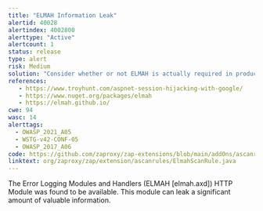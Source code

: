```yaml
---
title: "ELMAH Information Leak"
alertid: 40028
alertindex: 4002800
alerttype: "Active"
alertcount: 1
status: release
type: alert
risk: Medium
solution: "Consider whether or not ELMAH is actually required in production, if it isn't then disable it. If it is then ensure access to it requires authentication and authorization. See also: https://elmah.github.io/a/securing-error-log-pages/"
references:
   - https://www.troyhunt.com/aspnet-session-hijacking-with-google/
   - https://www.nuget.org/packages/elmah
   - https://elmah.github.io/
cwe: 94
wasc: 14
alerttags: 
  - OWASP_2021_A05
  - WSTG-v42-CONF-05
  - OWASP_2017_A06
code: https://github.com/zaproxy/zap-extensions/blob/main/addOns/ascanrules/src/main/java/org/zaproxy/zap/extension/ascanrules/ElmahScanRule.java
linktext: org/zaproxy/zap/extension/ascanrules/ElmahScanRule.java
---
```

The Error Logging Modules and Handlers (ELMAH [elmah.axd]) HTTP Module was found to be available. This module can leak a significant amount of valuable information.
